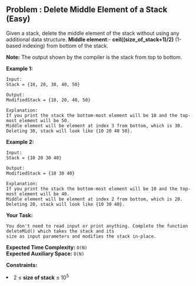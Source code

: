 ## Problem : Delete Middle Element of a Stack (Easy)
Given a stack, delete the middle element of the stack without using any additional data structure.
**Middle element**:- **ceil((size_of_stack+1)/2)** (1-based indexing) from bottom of the stack.<br>

**Note:** The output shown by the compiler is the stack from top to bottom.
 
**Example 1:**
```
Input: 
Stack = {10, 20, 30, 40, 50}

Output:
ModifiedStack = {10, 20, 40, 50}

Explanation:
If you print the stack the bottom-most element will be 10 and the top-most element will be 50. 
Middle element will be element at index 3 from bottom, which is 30. Deleting 30, stack will look like {10 20 40 50}.
```
**Example 2:**
```
Input: 
Stack = {10 20 30 40}

Output:
ModifiedStack = {10 30 40}

Explanation:
If you print the stack the bottom-most element will be 10 and the top-most element will be 40. 
Middle element will be element at index 2 from bottom, which is 20. Deleting 20, stack will look like {10 30 40}.
```

**Your Task:**
```
You don't need to read input or print anything. Complete the function deleteMid() which takes the stack and its 
size as input parameters and modifies the stack in-place.
```

**Expected Time Complexity:** ```O(N)```<br>
**Expected Auxiliary Space:** ```O(N)```

**Constraints:**
<li>2 ≤ <b>size of stack</b> ≤ 10<sup>5</sup></li>
